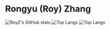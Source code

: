 # Rongyu (Roy) Zhang

![RoyZ's GitHub stats](https://github-readme-stats.vercel.app/api?username=RoyZry98&show_icons=true&theme=ambient_gradient)   ![Top Langs](https://github-readme-stats.vercel.app/api/top-langs/?username=anuraghazra&hide=cuda)
![Top Langs](https://github-readme-stats.vercel.app/api/top-langs/?username=RoyZry98&layout=compact)
